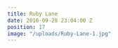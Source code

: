 ```yaml
---
title: Ruby Lane
date: 2016-09-28 23:04:00 Z
position: 17
image: "/uploads/Ruby-Lane-1.jpg"
---
```


